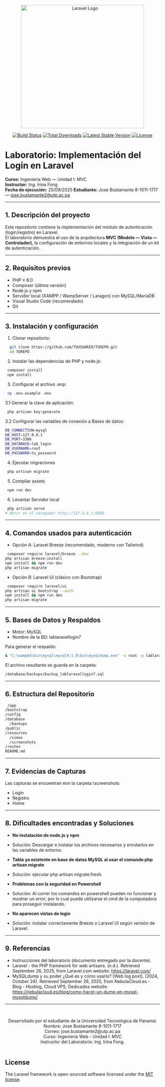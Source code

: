 <p align="center"><a href="https://laravel.com" target="_blank"><img src="https://raw.githubusercontent.com/laravel/art/master/logo-lockup/5%20SVG/2%20CMYK/1%20Full%20Color/laravel-logolockup-cmyk-red.svg" width="400" alt="Laravel Logo"></a></p>

<p align="center">
<a href="https://github.com/laravel/framework/actions"><img src="https://github.com/laravel/framework/workflows/tests/badge.svg" alt="Build Status"></a>
<a href="https://packagist.org/packages/laravel/framework"><img src="https://img.shields.io/packagist/dt/laravel/framework" alt="Total Downloads"></a>
<a href="https://packagist.org/packages/laravel/framework"><img src="https://img.shields.io/packagist/v/laravel/framework" alt="Latest Stable Version"></a>
<a href="https://packagist.org/packages/laravel/framework"><img src="https://img.shields.io/packagist/l/laravel/framework" alt="License"></a>
</p>

# Laboratorio: Implementación del Login en Laravel

**Curso:** Ingeniería Web — Unidad I: MVC  
**Instructor:** Ing. Irina Fong  
**Fecha de ejecución:** 25/09/2025
**Estudiante:** Jose Bustamante 8-1011-1717 — jose.bustamante2@utp.ac.pa 

---

## 1. Descripción del proyecto
Este repositorio contiene la implementación del módulo de autenticación (login/registro) en Laravel.  
El laboratorio demuestra el uso de la arquitectura **MVC (Modelo — Vista — Controlador)**, la configuración de entornos locales y la integración de un kit de autenticación.  

---

## 2. Requisitos previos
- PHP ≥ 8.0  
- Composer (última versión)  
- Node.js y npm  
- Servidor local (XAMPP / WampServer / Laragon) con MySQL/MariaDB  
- Visual Studio Code (recomendado)  
- Git  

---

## 3. Instalación y configuración
1. Clonar repositorio:
 ```bash
   git clone https://github.com/TUUSUARIO/TUREPO.git
   cd TUREPO
```

2. Instalar las dependencias de PHP y node.js:
 ```bash
  composer install
  npm install
```

3. Configurar el archivo .enp:
 ```bash
  cp .env.example .env
```

 3.1 Generar la clave de aplicación:
 ```bash
  php artisan key:generate
```
 3.2 Configurar las variables de conexión a Bases de datos:
 ```bash
DB_CONNECTION=mysql
DB_HOST=127.0.0.1
DB_PORT=3306
DB_DATABASE=lab_login
DB_USERNAME=root
DB_PASSWORD=tu_password
```
4. Ejecutar migraciones
 ```bash
  php artisan migrate
```
5. Compilar assets
 ```bash
  npm run dev
```
6. Levantar Servidor local
 ```bash
  php artisan serve
# Abrir en el navegador http://127.0.0.1:8000
```
---
## 4. Comandos usados para autenticación
- Opción A: Laravel Breeze (recomendado, moderno con Tailwind)
```bash
 composer require laravel/breeze --dev
php artisan breeze:install
npm install && npm run dev
php artisan migrate
```
- Opción B: Laravel UI (clásico con Bootstrap)
```bash
 composer require laravel/ui
php artisan ui bootstrap --auth
npm install && npm run dev
php artisan migrate
```
---
## 5. Bases de Datos y Respaldos
- Motor: MySQL
- Nombre de la BD: lablaravellogin7

Para generar el respaldo:
```bash
& "C:\wamp64\bin\mysql\mysql9.1.0\bin\mysqldump.exe" -u root -p lablaravellogin7 > "C:\wamp64\backups\backup_lablaravellogin7.sql"
 ```
El archivo resultante se guarda en la carpeta:
```bash
/database/backups/backup_lablaravellogin7.sql

```
---
## 6. Estructura del Repositorio
```bash
 /app
/bootstrap
/config
/database
  /backups
/public
/resources
  /views
  /screenshots
/routes
README.md
```
---
## 7. Evidencias de Capturas
Las capturas se encuentran enn la carpeta \screenshots
- Login
- Registro
- Home
---
## 8. Dificultades encontradas y Soluciones
- **No instalación de node.js y npm**
- Solución: Descargar e instalar los archivos necesarios y enrutarlos en las variables de 
entorno.

- **Tabla ya existente en base de datos MySQL al usar el comando php artisan 
migrate**
- Solución: ejecutar php artisan migrate:fresh.

- **Problemas con la seguridad en Powershell**
- Solución: Al correr los comandos en powershell pueden no funcionar y mostrar un error, 
por lo cual puede utilizarse el cmd de la computadora para proseguir instalando.

- **No aparecen vistas de login**
- Solución: instalar correctamente Breeze o Laravel UI según versión de Laravel.
---
## 9. Referencias
- Instrucciones del laboratorio (documento entregado por la docente).
- Laravel - the PHP framework for web artisans. (n.d.). Retrieved September 26, 2025, from Laravel.com website: https://laravel.com/
- MySQLdump y su poder ¿Qué es y cómo usarlo? [Web log post]. (2024, October 24). Retrieved September 26, 2025, from NebulaCloud.es - Blog - Hosting, Cloud VPS, Dedicados website: https://nebulacloud.es/blog/como-hacer-un-dump-en-mysql-mysqldump/

---
<br>
<p align="center">
    Desarrollado por el estudiante de la Universidad Tecnológica de Panamá:
<br>
Nombre: Jose Bustamante 8-1011-1717
<br>
Correo: jose.bustamante2@utp.ac.pa
<br>
Curso: Ingeniería Web - Unidad I: MVC
<br>
Instructor del Laboratorio: Ing. Irina Fong.
<br><br>
</p>


## License

The Laravel framework is open-sourced software licensed under the [MIT license](https://opensource.org/licenses/MIT).
